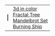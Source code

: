 <html>
  <body>
    <table>
      <tr>
        <td><canvas id="myCanvas" width="100" height="100" style="border:1px solid"></canvas></td>
        <td>
            <a href="3d-color.html" target="_blank">3d in color</a><br>
            <a href="https://chefpino.github.io/fun/fractals/tree/" target="_blank">Fractal Tree</a><br>
            <a href="https://chefpino.github.io/fun/fractals/mandelbrot/" target="_blank">Mandelbrot Set</a><br>
            <a href="https://chefpino.github.io/fun/fractals/burningship/" target="_blank">Burning Ship</a><br>
        </td>
      </tr>
    </table>
  </body>
</html>
